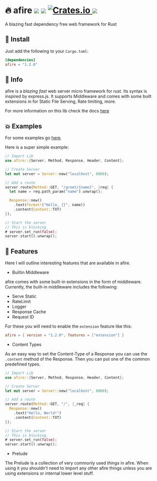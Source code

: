 # 🔥 afire <a href="https://github.com/Basicprogrammer10/afire/actions"><img src="https://img.shields.io/github/workflow/status/Basicprogrammer10/afire/CI?label=Tests"></a> <a href="#"><img src="https://img.shields.io/tokei/lines/github/Basicprogrammer10/afire?label=Total%20Lines"></a> <a href="https://crates.io/crates/afire"><img alt="Crates.io" src="https://img.shields.io/crates/v/afire"> <img src="https://img.shields.io/crates/d/afire?label=Downloads"></a>

A blazing fast dependency free web framework for Rust

## 💠 Install

Just add the following to your `Cargo.toml`:

```toml
[dependencies]
afire = "1.2.0"
```

## 📄 Info

afire is a _blazing fast_ web server micro framework for rust.
Its syntax is inspired by express.js.
It supports Middleware and comes with some built extensions in for Static File Serving, Rate limiting, more.

For more information on this lib check the docs [here](https://crates.io/crates/afire)

## 💥 Examples

For some examples go [here](https://github.com/Basicprogrammer10/afire/tree/main/examples).

Here is a super simple example:

```rust
// Import Lib
use afire::{Server, Method, Response, Header, Content};

// Create Server
let mut server = Server::new("localhost", 8080);

// Add a route
server.route(Method::GET, "/greet/{name}", |req| {
  let name = req.path_param("name").unwrap();

  Response::new()
    .text(format!("Hello, {}", name))
    .content(Content::TXT)
});

// Start the server
// This is blocking
# server.set_run(false);
server.start().unwrap();
```

## 🔧 Features

Here I will outline interesting features that are available in afire.

- Builtin Middleware

afire comes with some built-in extensions in the form of middleware.
Currently, the built-in middleware includes the following:

- Serve Static
- RateLimit
- Logger
- Response Cache
- Request ID

For these you will need to enable the `extension` feature like this:

```toml
afire = { version = "1.2.0", features = ["extension"] }
```

- Content Types

As an easy way to set the Content-Type of a Response you can use the `.content` method of the Response.
Then you can put one of the common predefined types.

```rust
// Import Lib
use afire::{Server, Method, Response, Header, Content};

// Create Server
let mut server = Server::new("localhost", 8080);

// Add a route
server.route(Method::GET, "/", |_req| {
  Response::new()
    .text("Hello, World!")
    .content(Content::TXT)
});

// Start the server
// This is blocking
# server.set_run(false);
server.start().unwrap();
```

- Prelude

The Prelude is a collection of very commonly used _things_ in afire.
When using it you shouldn't need to import any other afire things unless you are using extensions or internal lower level stuff.
